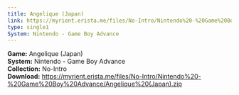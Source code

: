 ```yaml
---
title: Angelique (Japan)
link: https://myrient.erista.me/files/No-Intro/Nintendo%20-%20Game%20Boy%20Advance/Angelique%20(Japan).zip
type: single1
System: Nintendo - Game Boy Advance
---
```

<b>Game:</b> Angelique (Japan)<br>
<b>System:</b> Nintendo - Game Boy Advance<br>
<b>Collection:</b> No-Intro<br>
<b>Download:</b> https://myrient.erista.me/files/No-Intro/Nintendo%20-%20Game%20Boy%20Advance/Angelique%20(Japan).zip